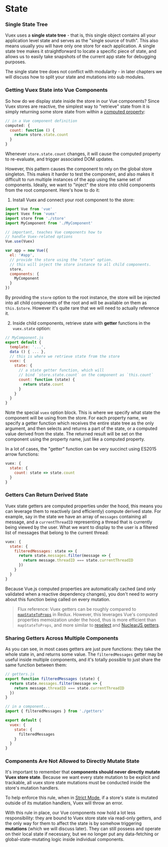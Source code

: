 # State

### Single State Tree

Vuex uses a **single state tree** - that is, this single object contains all your application level state and serves as the "single source of truth". This also means usually you will have only one store for each application. A single state tree makes it straightforward to locate a specific piece of state, and allows us to easily take snapshots of the current app state for debugging purposes.

The single state tree does not conflict with modularity - in later chapters we will discuss how to split your state and mutations into sub modules.

### Getting Vuex State into Vue Components

So how do we display state inside the store in our Vue components? Since Vuex stores are reactive, the simplest way to "retrieve" state from it is simply returning some store state from within a [computed property](http://vuejs.org/guide/computed.html):

``` js
// in a Vue component definition
computed: {
  count: function () {
    return store.state.count
  }
}
```

Whenever `store.state.count` changes, it will cause the computed property to re-evaluate, and trigger associated DOM updates.

However, this pattern causes the component to rely on the global store singleton. This makes it harder to test the component, and also makes it difficult to run multiple instances of the app using the same set of components. Ideally, we want to "inject" the store into child components from the root component. Here's how to do it:

1. Install Vuex and connect your root component to the store:

  ``` js
  import Vue from 'vue'
  import Vuex from 'vuex'
  import store from './store'
  import MyComponent from './MyComponent'

  // important, teaches Vue components how to
  // handle Vuex-related options
  Vue.use(Vuex)

  var app = new Vue({
    el: '#app',
    // provide the store using the "store" option.
    // this will inject the store instance to all child components.
    store,
    components: {
      MyComponent
    }
  })
  ```

  By providing the `store` option to the root instance, the store will be injected into all child components of the root and will be available on them as `this.$store`. However it's quite rare that we will need to actually reference it.

2. Inside child components, retrieve state with **getter** functions in the `vuex.state` option:

  ``` js
  // MyComponent.js
  export default {
    template: '...',
    data () { ... },
    // this is where we retrieve state from the store
    vuex: {
      state: {
        // a state getter function, which will
        // bind `store.state.count` on the component as `this.count`
        count: function (state) {
          return state.count
        }
      }
    }
  }
  ```

  Note the special `vuex` option block. This is where we specify what state the component will be using from the store. For each property name, we specify a getter function which receives the entire state tree as the only argument, and then selects and returns a part of the state, or a computed value derived from the state. The returned result will be set on the component using the property name, just like a computed property.

  In a lot of cases, the "getter" function can be very succinct using ES2015 arrow functions:

  ``` js
  vuex: {
    state: {
      count: state => state.count
    }
  }
  ```

### Getters Can Return Derived State

Vuex state getters are computed properties under the hood, this means you can leverage them to reactively (and efficiently) compute derived state. For example, say in the state we have an array of `messages` containing all message, and a `currentThreadID` representing a thread that is currently being viewed by the user. What we want to display to the user is a filtered list of messages that belong to the current thread:

``` js
vuex: {
  state: {
    filteredMessages: state => {
      return state.messages.filter(message => {
        return message.threadID === state.currentThreadID
      })
    }
  }
}
```

Because Vue.js computed properties are automatically cached (and only validated when a reactive dependency changes), you don't need to worry about this function being called on every mutation.

> Flux reference: Vuex getters can be roughly compared to [`mapStateToProps`](https://github.com/rackt/react-redux/blob/master/docs/api.md#connectmapstatetoprops-mapdispatchtoprops-mergeprops-options) in Redux. However, this leverages Vue's computed properties memoization under the hood, thus is more efficient than `mapStateToProps`, and more similar to [reselect](https://github.com/reactjs/reselect) and [NuclearJS getters](https://optimizely.github.io/nuclear-js/docs/04-getters.html).

### Sharing Getters Across Multiple Components

As you can see, in most cases getters are just pure functions: they take the whole state in, and returns some value. The `filteredMessages` getter may be useful inside multiple components, and it's totally possible to just share the same function between them:

``` js
// getters.js
export function filteredMessages (state) {
  return state.messages.filter(message => {
    return message.threadID === state.currentThreadID
  })
}
```

``` js
// in a component...
import { filteredMessages } from './getters'

export default {
  vuex: {
    state: {
      filteredMessages
    }
  }
}
```

### Components Are Not Allowed to Directly Mutate State

It's important to remember that **components should never directly mutate Vuex store state**. Because we want every state mutation to be explicit and trackable, all vuex store state mutations must be conducted inside the store's mutation handlers.

To help enforce this rule, when in [Strict Mode](strict.md), if a store's state is mutated outside of its mutation handlers, Vuex will throw an error.

With this rule in place, our Vue components now hold a lot less responsibility: they are bound to Vuex store state via read-only getters, and the only way for them to affect the state is by somehow triggering **mutations** (which we will discuss later). They can still possess and operate on their local state if necessary, but we no longer put any data-fetching or global-state-mutating logic inside individual components.
